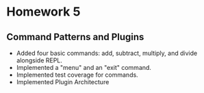 # Homework 5

## Command Patterns and Plugins

- Added four basic commands: add, subtract, multiply, and divide alongside REPL.
- Implemented a "menu" and an "exit" command.
- Implemented test coverage for commands.
- Implemented Plugin Architecture
